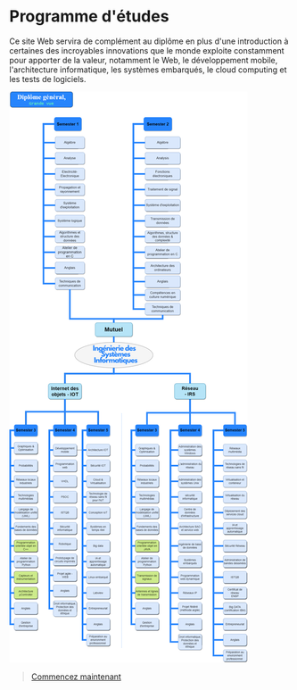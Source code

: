 # Programme d'études
Ce site Web servira de complément au diplôme en plus d'une introduction à certaines des incroyables innovations que le monde exploite constamment pour apporter de la valeur, notamment le Web, le développement mobile, l'architecture informatique, les systèmes embarqués, le cloud computing et les tests de logiciels.

![hm](FrenchAssets/curriculumfr.png)

> [Commencez maintenant](fr/apercu.md)
